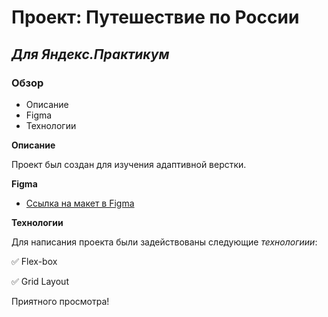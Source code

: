 # Проект: Путешествие по России

## ___Для Яндекс.Практикум___

### Обзор
* Описание
* Figma
* Технологии

**Описание**

Проект был создан для изучения адаптивной верстки. 

**Figma**

* [Ссылка на макет в Figma](https://www.figma.com/file/5S2WSbEFL6awjVWJ0NWL8Q/Sprint-3_-Russia-_-desktop-mobile?node-id=28503%3A0)

**Технологии**

Для написания проекта были задействованы следующие *технологиии*:

:white_check_mark: Flex-box

:white_check_mark: Grid Layout


Приятного просмотра!
